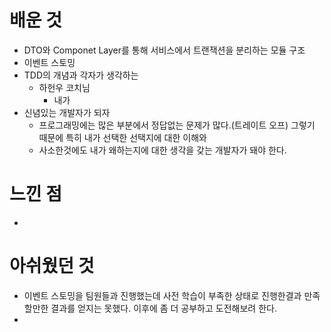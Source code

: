 # 배운 것
- DTO와 Componet Layer를 통해 서비스에서 트랜잭션을 분리하는 모듈 구조
- 이벤트 스토밍
- TDD의 개념과 각자가 생각하는 
	- 하헌우 코치님
		- 내가
- 신념있는 개발자가 되자
	- 프로그래밍에는 많은 부분에서 정답없는 문제가 많다.(트레이트 오프) 그렇기 때문에 특히 내가 선택한 선택지에 대한 이해와 
	- 사소한것에도 내가 왜하는지에 대한 생각을 갖는 개발자가 돼야 한다.
# 느낀 점
- 

# 아쉬웠던 것
- 이벤트 스토밍을 팀원들과 진행했는데 사전 학습이 부족한 상태로 진행한결과 만족할만한 결과를 얻지는 못했다. 이후에 좀 더 공부하고 도전해보려 한다.
- 